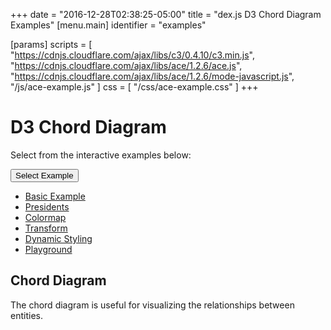 +++
date = "2016-12-28T02:38:25-05:00"
title = "dex.js D3 Chord Diagram Examples"
[menu.main]
  identifier = "examples"

[params]
  scripts = [
    "https://cdnjs.cloudflare.com/ajax/libs/c3/0.4.10/c3.min.js",
    "https://cdnjs.cloudflare.com/ajax/libs/ace/1.2.6/ace.js",
    "https://cdnjs.cloudflare.com/ajax/libs/ace/1.2.6/mode-javascript.js",
    "/js/ace-example.js"
  ]
  css = [ "/css/ace-example.css" ]
+++

# D3 Chord Diagram

Select from the interactive examples below:
<div class="btn-group">
  <button type="button" class="btn btn-default dropdown-toggle" data-toggle="dropdown" aria-haspopup="true" aria-expanded="false">
    Select Example <span class="caret"></span>
  </button>
  <ul id="ex-dropdown" class="dropdown-menu">
    <li><a id="basic" href="#">Basic Example</a></li>
    <li><a id="presidents" href="#">Presidents</a></li>
    <li><a id="colormap" href="#">Colormap</a></li>
    <li><a id="transform" href="#">Transform</a></li>
    <li><a id="style" href="#">Dynamic Styling</a></li>
    <li><a id="playground" href="#">Playground</a></li>
  </ul>
</div>

<div id="example-info"></div>
<div id="Chord" class="WideChart"></div>
<div id="ace-editor"></div>
<div id="ace-error"></div>

<script>
  var editor = createEditor({
    "parent"        : "ace-editor",
    "errorParent"   : "ace-error",
    "theme"         : "ace/theme/monokai",
    "mode"          : "ace/mode/javascript",
    "contentDir"    : "/examples/charts/d3/chord",
    "initialContent": "/examples/charts/d3/chord/basic.js",
    "initialInfo"   : "/examples/charts/d3/chord/basic.html"
  });
</script>

## Chord Diagram

The chord diagram is useful for visualizing the relationships between entities.
